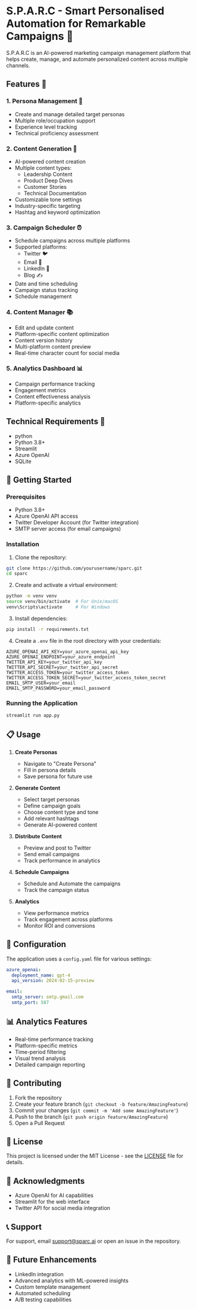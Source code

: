 # S.P.A.R.C - Smart Personalised Automation for Remarkable Campaigns 🎯

S.P.A.R.C is an AI-powered marketing campaign management platform that helps create, manage, and automate personalized content across multiple channels.

## Features 🌟

### 1. Persona Management 👥
- Create and manage detailed target personas
- Multiple role/occupation support
- Experience level tracking
- Technical proficiency assessment

### 2. Content Generation 📝
- AI-powered content creation
- Multiple content types:
  - Leadership Content
  - Product Deep Dives
  - Customer Stories
  - Technical Documentation
- Customizable tone settings
- Industry-specific targeting
- Hashtag and keyword optimization

### 3. Campaign Scheduler ⏰
- Schedule campaigns across multiple platforms
- Supported platforms:
  - Twitter 🐦
  - Email 📧
  - LinkedIn 💼
  - Blog ✍️
- Date and time scheduling
- Campaign status tracking
- Schedule management

### 4. Content Manager 📚
- Edit and update content
- Platform-specific content optimization
- Content version history
- Multi-platform content preview
- Real-time character count for social media

### 5. Analytics Dashboard 📊
- Campaign performance tracking
- Engagement metrics
- Content effectiveness analysis
- Platform-specific analytics

## Technical Requirements 🔧
- python
- Python 3.8+
- Streamlit
- Azure OpenAI
- SQLite

## 🚀 Getting Started

### Prerequisites

- Python 3.8+
- Azure OpenAI API access
- Twitter Developer Account (for Twitter integration)
- SMTP server access (for email campaigns)

### Installation

1. Clone the repository:

```bash
git clone https://github.com/yourusername/sparc.git
cd sparc
```

2. Create and activate a virtual environment:

```bash
python -m venv venv
source venv/bin/activate  # For Unix/macOS
venv\Scripts\activate     # For Windows
```

3. Install dependencies:

```bash
pip install -r requirements.txt
```

4. Create a `.env` file in the root directory with your credentials:

```env
AZURE_OPENAI_API_KEY=your_azure_openai_api_key
AZURE_OPENAI_ENDPOINT=your_azure_endpoint
TWITTER_API_KEY=your_twitter_api_key
TWITTER_API_SECRET=your_twitter_api_secret
TWITTER_ACCESS_TOKEN=your_twitter_access_token
TWITTER_ACCESS_TOKEN_SECRET=your_twitter_access_token_secret
EMAIL_SMTP_USER=your_email
EMAIL_SMTP_PASSWORD=your_email_password
```

### Running the Application

```bash
streamlit run app.py
```

## 📋 Usage

1. **Create Personas**
   - Navigate to "Create Persona"
   - Fill in persona details
   - Save persona for future use

2. **Generate Content**
   - Select target personas
   - Define campaign goals
   - Choose content type and tone
   - Add relevant hashtags
   - Generate AI-powered content

3. **Distribute Content**
   - Preview and post to Twitter
   - Send email campaigns
   - Track performance in analytics
  
4. **Schedule Campaigns**
   - Schedule and Automate the campaigns
   - Track the campaign status

5. **Analytics**
   - View performance metrics
   - Track engagement across platforms
   - Monitor ROI and conversions
  
     

## 🔧 Configuration

The application uses a `config.yaml` file for various settings:

```yaml
azure_openai:
  deployment_name: gpt-4
  api_version: 2024-02-15-preview

email:
  smtp_server: smtp.gmail.com
  smtp_port: 587
```

## 📊 Analytics Features

- Real-time performance tracking
- Platform-specific metrics
- Time-period filtering
- Visual trend analysis
- Detailed campaign reporting

## 🤝 Contributing

1. Fork the repository
2. Create your feature branch (`git checkout -b feature/AmazingFeature`)
3. Commit your changes (`git commit -m 'Add some AmazingFeature'`)
4. Push to the branch (`git push origin feature/AmazingFeature`)
5. Open a Pull Request

## 📝 License

This project is licensed under the MIT License - see the [LICENSE](LICENSE) file for details.

## 🙏 Acknowledgments

- Azure OpenAI for AI capabilities
- Streamlit for the web interface
- Twitter API for social media integration

## 📞 Support

For support, email support@sparc.ai or open an issue in the repository.

## 🔮 Future Enhancements

- LinkedIn integration
- Advanced analytics with ML-powered insights
- Custom template management
- Automated scheduling
- A/B testing capabilities
